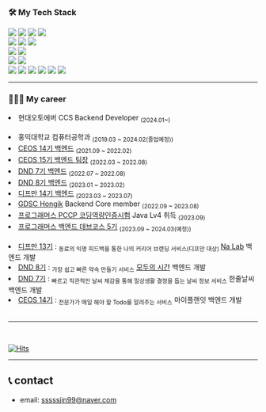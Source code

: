 ### 🛠 My Tech Stack

![](https://img.shields.io/badge/Java-00599C?style=flat-square&logo=Java&logoColor=white) ![](https://img.shields.io/badge/c++-00599C?style=flat&logo=c%2B%2B&logoColor=white) ![](https://img.shields.io/badge/c-A8B9CC?style=flat&logo=C&logoColor=white) ![](https://img.shields.io/badge/python-3776AB?style=flat&logo=python&logoColor=white)
</br>
![](https://img.shields.io/badge/Spring-6DB33F?style=flat&logo=Spring&logoColor=white) ![](https://img.shields.io/badge/SpringBoot-6DB33F?style=flat-square&logo=SpringBoot&logoColor=white) ![](https://img.shields.io/badge/Django-092E20?style=flat&logo=django&logoColor=white)
</br>
![](https://img.shields.io/badge/MySQL-4479A1?style=flat&logo=mysql&logoColor=white) ![](https://img.shields.io/badge/Amaozon_S3-569A31?style=flat&logo=amazons3&logoColor=white)
</br>
![](https://img.shields.io/badge/Amazon_AWS-232F3E?style=flat&logo=amazonaws&logoColor=white) ![](https://img.shields.io/badge/docker-2496ED?style=flat&logo=docker&logoColor=white)
</br>
![](https://img.shields.io/badge/git-F05032?style=flat&logo=git&logoColor=white) ![](https://img.shields.io/badge/github-181717?style=flat&logo=github&logoColor=white) ![](https://img.shields.io/badge/Jupyter-F37626?style=flat&logo=Jupyter&logoColor=white) ![](https://img.shields.io/badge/Notion-000000?style=flat&logo=notion&logoColor=white) ![](https://img.shields.io/badge/Slack-4A15AB?style=flat&logo=slack&logoColor=white) ![](https://img.shields.io/badge/Figma-F24E1E?style=flat&logo=Figma&logoColor=white)


---

### 👩🏻‍💻 My career


  <div align=left>

  <li>현대오토에버 CCS Backend Developer <sub>(2024.01~)</li>
  </br>
  <li>홍익대학교 컴퓨터공학과 <sub>(2019.03 ~ 2024.02(졸업예정))</sub></li>
  <li><a href="https://github.com/CEOS-Developers">CEOS 14기 백엔드</a> <sub>(2021.09 ~ 2022.02)</sub></li>
  <li><a href="https://github.com/CEOS-Developers">CEOS 15기 백엔드 팀장</a> <sub>(2022.03 ~ 2022.08)</sub></li>
  <li><a href="https://github.com/dnd-side-project">DND 7기 백엔드</a> <sub>(2022.07 ~ 2022.08)</sub></li>
  <li><a href="https://github.com/dnd-side-project">DND 8기 백엔드</a> <sub>(2023.01 ~ 2023.02)</sub></li>
  <li><a href="https://github.com/depromeet">디프만 14기 백엔드</a> <sub>(2023.03 ~ 2023.07)</sub></li>
  <li><a href="https://github.com/GDSC-Hongik">GDSC Hongik</a> Backend Core member <sub>(2022.09 ~ 2023.08)</sub></li>
  <li><a href="https://certi.programmers.co.kr/result/share/2465?utm_campaign=certi-issuance-share&utm_content=share&utm_medium=social&utm_source=community">프로그래머스 PCCP 코딩역량인증시험</a> Java Lv4 취득 <sub> (2023.09)</sub></li>
  <li><a href="https://github.com/prgrms-be-devcourse">프로그래머스 백엔드 데브코스 5기</a> <sub>(2023.09 ~ 2024.03(예정))</sub></li>
<br/>

<li><a href="https://github.com/depromeet/na-lab-server">디프만 13기</a> : <sub>동료의 익명 피드백을 통한 나의 커리어 브랜딩 서비스(디프만 대상) </sub><a href="https://www.nalab.me">Na Lab</a> 백엔드 개발</li>
<li><a href="https://github.com/dnd-side-project/dnd-8th-5-backend">DND 8기</a> : <sub>가장 쉽고 빠른 약속 만들기 서비스</sub> <a href="https://modutime.site">모두의 시간</a> 백엔드 개발</li>
<li><a href="https://github.com/dnd-side-project/dnd-7th-4-backend">DND 7기</a> : <sub>빠르고 직관적인 날씨 체감을 통해 일상생활 결정을 돕는 날씨 정보 서비스</sub> 한줄날씨 백엔드 개발</li>
<li><a href="https://github.com/MyPlanIt/MyPlanIt_Back">CEOS 14기</a> : <sub>전문가가 매일 해야 할 Todo를 알려주는 서비스</sub> 마이플랜잇 백엔드 개발</li>

</br>

---

</br>



[![Hits](https://hits.seeyoufarm.com/api/count/incr/badge.svg?url=https%3A%2F%2Fgithub.com%2Fssssujini99&count_bg=%23070707&title_bg=%23686166&icon=github.svg&icon_color=%23E7E7E7&title=hits&edge_flat=false)](https://hits.seeyoufarm.com)



---

## 📞 contact

* email: sssssjin99@naver.com
